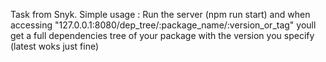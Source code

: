 Task from Snyk.
Simple usage : Run the server (npm run start) and when accessing "127.0.0.1:8080/dep_tree/:package_name/:version_or_tag" youll get a full dependencies tree of your package
with the version you specify (latest woks just fine)
